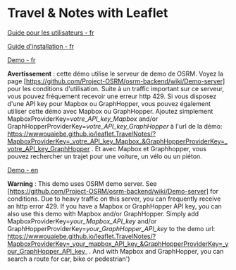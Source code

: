 # Travel & Notes with Leaflet

[Guide pour les utilisateurs - fr ](TravelNotesGuides/GuideUtilisateurFR.md)

[Guide d'installation - fr ](TravelNotesGuides/GuideInstallationFR.md)

[Demo - fr ](https://wwwouaiebe.github.io/leaflet.TravelNotes/?)

__Avertissement__ : cette démo utilise le serveur de demo de OSRM. Voyez la page [https://github.com/Project-OSRM/osrm-backend/wiki/Demo-server] pour les conditions d'utilisation. 
Suite à un traffic important sur ce serveur, vous pouvez fréquement recevoir une erreur http 429.
Si vous disposez d'une API key pour Mapbox ou GraphHopper, vous pouvez également utiliser cette démo avec Mapbox ou GraphHopper.
Ajoutez simplement MapboxProviderKey=_votre_API_key_Mapbox_ and/or GraphHopperProviderKey=_votre_API_key_GraphHopper_ à l'url de la démo: https://wwwouaiebe.github.io/leaflet.TravelNotes/?MapboxProviderKey=_votre_API_key_Mapbox_&GraphHopperProviderKey=_votre_API_key_GraphHopper .
Et avec Mapbox et Graphhopper, vous pouvez rechercher un trajet pour une voiture, un vélo ou un piéton.

[Demo - en ](https://wwwouaiebe.github.io/leaflet.TravelNotes/?lng=en)

__Warning__ : This demo uses OSRM demo server. See [https://github.com/Project-OSRM/osrm-backend/wiki/Demo-server] for conditions. 
Due to heavy traffic on this server, you can frequently receive an http error 429. 
If you have a Mapbox or GraphHopper API key, you can also use this demo with Mapbox and/or GraphHopper. 
Simply add MapboxProviderKey=_your_Mapbox_API_key_ and/or GraphHopperProviderKey=_your_GraphHopper_API_key_ to the demo url: https://wwwouaiebe.github.io/leaflet.TravelNotes/?MapboxProviderKey=_your_mapbox_API_key_&GraphHopperProviderKey=_your_GraphHopper_API_key_ .
And with Mapbox and GraphHopper, you can search a route for car, bike or pedestrian')</script>

